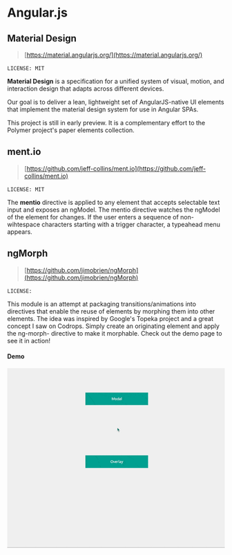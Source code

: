 # Angular.js

## Material Design

> [https://material.angularjs.org/](https://material.angularjs.org/)

	LICENSE: MIT

**Material Design** is a specification for a unified system of visual, motion, and interaction design that adapts across different devices.

Our goal is to deliver a lean, lightweight set of AngularJS-native UI elements that implement the material design system for use in Angular SPAs.

This project is still in early preview. It is a complementary effort to the Polymer project's paper elements collection.

## ment.io

> [https://github.com/jeff-collins/ment.io](https://github.com/jeff-collins/ment.io)

	LICENSE: MIT

The **mentio** directive is applied to any element that accepts selectable text input and exposes an ngModel. The mentio directive watches the ngModel of the element for changes. If the user enters a sequence of non-wihtespace characters starting with a trigger character, a typeahead menu appears.

## ngMorph

> [https://github.com/jimobrien/ngMorph](https://github.com/jimobrien/ngMorph)

	LICENSE: 

This module is an attempt at packaging transitions/animations into directives that enable the reuse of elements by morphing them into other elements. The idea was inspired by Google's Topeka project and a great concept I saw on Codrops. Simply create an originating element and apply the ng-morph-<type> directive to make it morphable. Check out the demo page to see it in action!

#### Demo

![demo](../images/demo_ngmorph.gif)